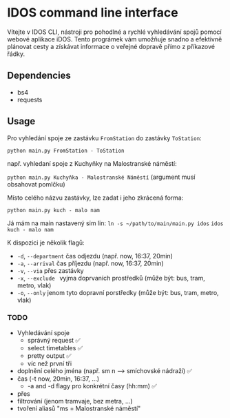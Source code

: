 # IDOS command line interface

Vítejte v IDOS CLI, nástroji pro pohodlné a rychlé vyhledávání spojů pomocí webové aplikace iDOS. Tento prográmek vám umožňuje snadno a efektivně plánovat cesty a získávat informace o veřejné dopravě přímo z příkazové řádky.

## Dependencies

* bs4
* requests

## Usage

Pro vyhledání spoje ze zastávku `FromStation` do zastávky `ToStation`:

`python main.py FromStation - ToStation`

např. vyhledaní spoje z Kuchyňky na Malostranské náměstí:

`python main.py Kuchyňka - Malostranské Náměstí` (argument musí obsahovat pomlčku)

Místo celého názvu zastávky, lze zadat i jeho zkrácená forma:

`python main.py kuch - malo nam`

Já mám na main nastavený sim lin:
`ln -s ~/path/to/main/main.py idos`
`idos kuch - malo nam`

K dispozici je několik flagů:
*  `-d`, `--department` čas odjezdu (např. now, 16:37, 20min)
*  `-a`, `--arrival`    čas příjezdu (např. now, 16:37, 20min)
*  `-v`, `--via`        přes zastávky
*  `-x`, `--exclude `   vyjma doprvaních prostředků (může být: bus, tram, metro, vlak)
*  `-o`, `--only`       jenom tyto dopravní porstředky (může být: bus, tram, metro, vlak)

### TODO

* Vyhledávání spoje
    * správný request ✅
    * select timetables ✅
    * pretty output ✅
    * víc než první tři
* doplnění celého jména (např. sm n --> smíchovské nádraží) ✅
* čas (-t now, 20min, 16:37, ...)
    * -a and -d flagy pro konkrétní časy (hh:mm) ✅
* přes
* filtrování (jenom tramvaje, bez metra, ...)
* tvoření aliasů "ms = Malostranské náměstí"

